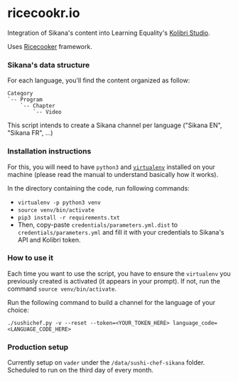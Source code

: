# ricecookr.io
Integration of Sikana's content into Learning Equality's [Kolibri Studio](https://studio.learningequality.org/).

Uses [Ricecooker](https://github.com/learningequality/ricecooker) framework.


### Sikana's data structure
For each language, you'll find the content organized as follow:

```
Category
`-- Program
    `-- Chapter
        `-- Video
```

This script intends to create a Sikana channel per language ("Sikana EN", "Sikana FR", ...)


### Installation instructions
For this, you will need to have `python3` and [`virtualenv`](https://virtualenv.pypa.io/en/stable/)
installed on your machine (please read the manual to understand basically how it works).

In the directory containing the code, run following commands:
  - `virtualenv -p python3 venv`
  - `source venv/bin/activate`
  - `pip3 install -r requirements.txt`
  - Then, copy-paste `credentials/parameters.yml.dist` to `credentials/parameters.yml`
    and fill it with your credentials to Sikana's API and Kolibri token.

### How to use it
Each time you want to use the script, you have to ensure the `virtualenv` you
previously created is activated (it appears in your prompt).
If not, run the command `source venv/bin/activate`.

Run the following command to build a channel for the language of your choice:

    ./sushichef.py -v --reset --token=<YOUR_TOKEN_HERE> language_code=<LANGUAGE_CODE_HERE>


### Production setup

Currently setup on `vader` under the `/data/sushi-chef-sikana` folder.
Scheduled to run on the third day of every month.